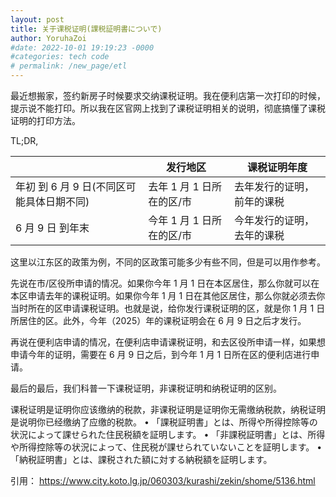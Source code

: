 ```yaml
---
layout: post
title: 关于课税证明(課税証明書についで)
author: YoruhaZoi
#date: 2022-10-01 19:19:23 -0000
#categories: tech code
# permalink: /new_page/etl
---
```


最近想搬家，签约新房子时候要求交纳课税证明。我在便利店第一次打印的时候，提示说不能打印。所以我在区官网上找到了课税证明相关的说明，彻底搞懂了课税证明的打印方法。

TL;DR,

|                                           | 发行地区                  | 课税证明年度               |
| ----------------------------------------- | ------------------------- | -------------------------- |
| 年初 到 6 月 9 日(不同区可能具体日期不同) | 去年 1 月 1 日所在的区/市 | 去年发行的证明，前年的课税 |
| 6 月 9 日 到年末                          | 今年 1 月 1 日所在的区/市 | 今年发行的证明，去年的课税 |

这里以江东区的政策为例，不同的区政策可能多少有些不同，但是可以用作参考。

先说在市/区役所申请的情况。如果你今年 1 月 1 日在本区居住，那么你就可以在本区申请去年的课税证明。如果你今年 1 月 1 日在其他区居住，那么你就必须去你当时所在的区申请课税证明。也就是说，给你发行课税证明的区，就是你 1 月 1 日所居住的区。此外，今年（2025）年的课税证明会在 6 月 9 日之后才发行。

再说在便利店申请的情况，在便利店申请课税证明，和去区役所申请一样，如果想申请今年的证明，需要在 6 月 9 日之后，到今年 1 月 1 日所在区的便利店进行申请。

最后的最后，我们科普一下课税证明，非课税证明和纳税证明的区别。

课税证明是证明你应该缴纳的税款，非课税证明是证明你无需缴纳税款，纳税证明是说明你已经缴纳了应缴的税款。
• 「課税証明書」とは、所得や所得控除等の状況によって課せられた住民税額を証明します。
• 「非課税証明書」とは、所得や所得控除等の状況によって、住民税が課せられていないことを証明します。
• 「納税証明書」とは、課税された額に対する納税額を証明します。

引用：
https://www.city.koto.lg.jp/060303/kurashi/zekin/shome/5136.html
